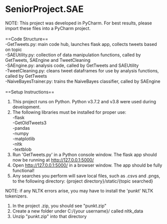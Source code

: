 # SeniorProject.SAE

NOTE: This project was developed in PyCharm. For best results, please import these files into a PyCharm project.</br>
</br>
==Code Structure==</br>
-GetTweets.py: main code hub, launches flask app, collects tweets based on topic</br>
-SAEUtility.py: collection of data manipulation functions, called by GetTweets, SAEngine and TweetCleaning</br>
-SAEngine.py: analysis code, called by GetTweets and SAEUtility </br>
-TweetCleaning.py: cleans tweet dataframes for use by analysis functions, called by GetTweets</br>
-NaiveBayesTrainer.py: trains the NaiveBayes classifier, called by SAEngine</br>
</br>
==Setup Instructions==</br>
1. This project runs on Python. Python v3.7.2 and v3.8 were used during development.</br>
2. The following libraries must be installed for proper use:</br>
	-flask</br>
	-GetOldTweets3</br>
	-pandas</br>
	-numpy</br>
	-matplotlib</br>
	-nltk</br>
	-textblob</br>
3. Run 'GetTweets.py' in a Python console window. The flask app should now be running at http://127.0.0.1:5000/</br>
4. Open http://127.0.0.1:5000/ in a browser window. The app should be fully functional!</br>
5. Any searches you perform will save local files, such as .csvs and .pngs, to the following directory:
	{project directory}/static/{topic searched}

NOTE: if any NLTK errors arise, you may have to install the 'punkt' NLTK tokenizers.</br>
1. In the project .zip, you should see "punkt.zip"</br>
2. Create a new folder under C:/{your username}/ called nltk_data</br>
3. Unzip "punkt.zip" into that directory
